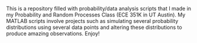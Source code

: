 This is a repository filled with probability/data analysis scripts that I made in my Probability and Random Processes Class (ECE 351K in UT Austin). My MATLAB scripts involve projects such as simulating several probability distributions using several data points and altering these distributions to produce amazing observations. Enjoy!
